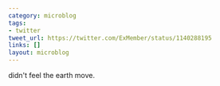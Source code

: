 ```yaml
---
category: microblog
tags:
- twitter
tweet_url: https://twitter.com/ExMember/status/1140288195
links: []
layout: microblog
---
```

didn't feel the earth move.
